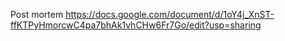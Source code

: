 Post mortem
https://docs.google.com/document/d/1oY4j_XnST-ffKTPyHmorcwC4pa7bhAk1vhCHw6Fr7Go/edit?usp=sharing
